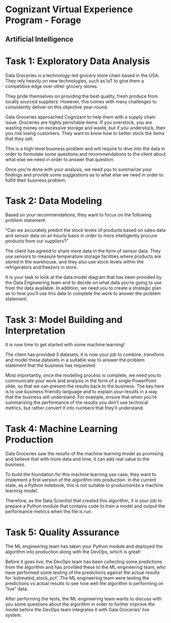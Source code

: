 # Cognizant Virtual Experience Program - Forage
## Artificial Intelligence

# Task 1: Exploratory Data Analysis

Gala Groceries is a technology-led grocery store chain based in the USA. They rely heavily on new technologies, such as IoT to give them a competitive edge over other grocery stores. 

They pride themselves on providing the best quality, fresh produce from locally sourced suppliers. However, this comes with many challenges to consistently deliver on this objective year-round.

Gala Groceries approached Cognizant to help them with a supply chain issue. Groceries are highly perishable items. If you overstock, you are wasting money on excessive storage and waste, but if you understock, then you risk losing customers. They want to know how to better stock the items that they sell.

This is a high-level business problem and will require to dive into the data in order to formulate some questions and recommendations to the client about what else we need in order to answer that question.

Once you’re done with your analysis, we need you to summarize your findings and provide some suggestions as to what else we need in order to fulfill their business problem. 

# Task 2: Data Modeling

 Based on your recommendations, they want to focus on the following problem statement:

“Can we accurately predict the stock levels of products based on sales data and sensor data on an hourly basis in order to more intelligently procure products from our suppliers?” 

The client has agreed to share more data in the form of sensor data. They use sensors to measure temperature storage facilities where products are stored in the warehouse, and they also use stock levels within the refrigerators and freezers in store. 

It is your task to look at the data model diagram that has been provided by the Data Engineering team and to decide on what data you’re going to use from the data available. In addition, we need you to create a strategic plan as to how you’ll use this data to complete the work to answer the problem statement. 


# Task 3: Model Building and Interpretation

It is now time to get started with some machine learning!

The client has provided 3 datasets, it is now your job to combine, transform and model these datasets in a suitable way to answer the problem statement that the business has requested. 

Most importantly, once the modeling process is complete, we need you to communicate your work and analysis in the form of a single PowerPoint slide, so that we can present the results back to the business. The key here is to use business-friendly language and to explain your results in a way that the business will understand. For example, ensure that when you’re summarizing the performance of the results you don’t use technical metrics, but rather convert it into numbers that they’ll understand. 

# Task 4: Machine Learning Production

Gala Groceries saw the results of the machine learning model as promising and believe that with more data and time, it can add real value to the business.

To build the foundation for this machine learning use case, they want to implement a first version of the algorithm into production. In the current state, as a Python notebook, this is not suitable to productionize a machine learning model. 

Therefore, as the Data Scientist that created this algorithm, it is your job to prepare a Python module that contains code to train a model and output the performance metrics when the file is run. 


# Task 5: Quality Assurance

The ML engineering team has taken your Python module and deployed the algorithm into production along with the DevOps, which is great!

Before it goes live, the DevOps team has been collecting some predictions from the algorithm and has provided these to the ML engineering team, who have performed some testing of the predictions against the actual results for ‘estimated_stock_pct’. The ML engineering team were testing the predictions vs actual results to see how well the algorithm is performing on “live” data.

After performing the tests, the ML engineering team wants to discuss with you some questions about the algorithm in order to further improve the model before the DevOps team integrates it with Gala Groceries’ live system.


